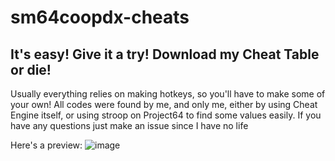 # sm64coopdx-cheats
## It's easy! Give it a try! Download my Cheat Table or die!
Usually everything relies on making hotkeys, so you'll have to make some of your own!
All codes were found by me, and only me, either by using Cheat Engine itself, or using stroop on Project64 to find some values easily.
If you have any questions just make an issue since I have no life

Here's a preview:
![image](https://github.com/user-attachments/assets/1e8b0a7c-f418-4206-867c-67eb2e3d0a28)
